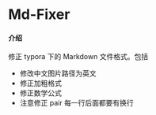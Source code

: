 # Md-Fixer

#### 介绍
修正 typora 下的 Markdown 文件格式。包括

* 修改中文图片路径为英文
* 修正加粗格式
* 修正数学公式
* 注意修正 pair 每一行后面都要有换行
